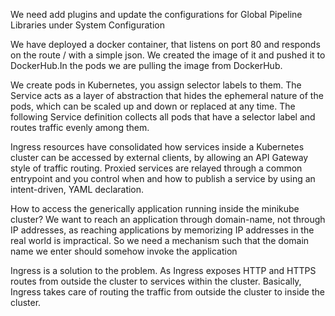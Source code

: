 We need add plugins and update the configurations for Global Pipeline Libraries under System Configuration

We have deployed a docker container, that listens on port 80 and responds on the route / with a simple json. We created the image of it and pushed it to DockerHub.In the pods we are pulling the image from DockerHub.

We create pods in Kubernetes, you assign selector labels to them. The Service acts as a layer of abstraction that hides the ephemeral nature of the pods, which can be scaled up and down or replaced at any time. The following Service definition collects all pods that have a selector label and routes traffic evenly among them.

Ingress resources have consolidated how services inside a Kubernetes cluster can be accessed by external clients, by allowing an API Gateway style of traffic routing. Proxied services are relayed through a common entrypoint and you control when and how to publish a service by using an intent-driven, YAML declaration.

How to access the generically application running inside the minikube cluster? We want to reach an application through domain-name, not through IP addresses, as reaching applications by memorizing IP addresses in the real world is impractical. So we need a mechanism such that the domain name we enter should somehow invoke the application

Ingress is a solution to the problem. As Ingress exposes HTTP and HTTPS routes from outside the cluster to services within the cluster. Basically, Ingress takes care of routing the traffic from outside the cluster to inside the cluster.
